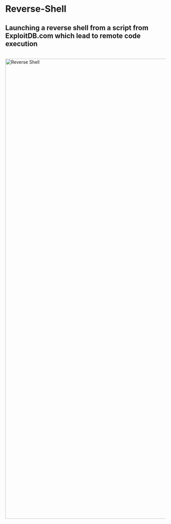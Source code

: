 # Reverse-Shell

<h2>Launching a reverse shell from a script from ExploitDB.com which lead to remote code execution</h2>

<br />
<img width="1440" alt="Reverse Shell" src="https://github.com/user-attachments/assets/c645a580-8728-49bd-b7b7-c21a51c9f989">








<!--
 ```diff
- text in red
+ text in green
! text in orange
# text in gray
@@ text in purple (and bold)@@
```
--!>

